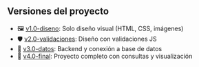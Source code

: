## Versiones del proyecto

- 🖼️ [v1.0-diseno](https://github.com/MaR10MA/Proyecto-APP-libreria/releases/tag/v1.0-diseno): Solo diseño visual (HTML, CSS, imágenes)
- 🛡️ [v2.0-validaciones](https://github.com/MaR10MA/Proyecto-APP-libreria/releases/tag/v2.0-validaciones): Diseño con validaciones JS
- 🔧 [v3.0-datos](https://github.com/MaR10MA/Proyecto-APP-libreria/releases/tag/v3.0-datos): Backend y conexión a base de datos
- 🚀 [v4.0-final](https://github.com/MaR10MA/Proyecto-APP-libreria/releases/tag/v4.0-final): Proyecto completo con consultas y visualización
